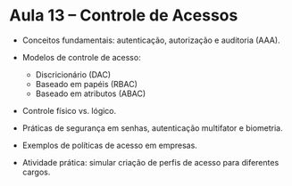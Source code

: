 # Aula 13 – Controle de Acessos

* Conceitos fundamentais: autenticação, autorização e auditoria (AAA).
* Modelos de controle de acesso:

  * Discricionário (DAC)
  * Baseado em papéis (RBAC)
  * Baseado em atributos (ABAC)
* Controle físico vs. lógico.
* Práticas de segurança em senhas, autenticação multifator e biometria.
* Exemplos de políticas de acesso em empresas.
* Atividade prática: simular criação de perfis de acesso para diferentes cargos.
